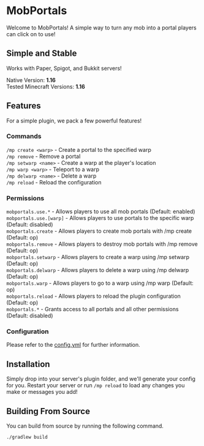 # MobPortals

Welcome to MobPortals! A simple way to turn any mob into a portal players can click on to use!

## Simple and Stable
Works with Paper, Spigot, and Bukkit servers!

Native Version: **1.16**  
Tested Minecraft Versions: **1.16**

## Features
For a simple plugin, we pack a few powerful features!

### Commands
`/mp create <warp>` - Create a portal to the specified warp  
`/mp remove` - Remove a portal  
`/mp setwarp <name>` - Create a warp at the player's location  
`/mp warp <warp>` - Teleport to a warp  
`/mp delwarp <name>` - Delete a warp  
`/mp reload` - Reload the configuration

### Permissions
`mobportals.use.*` - Allows players to use all mob portals (Default: enabled)  
`mobportals.use.[warp]` - Allows players to use portals to the specific warp (Default: disabled)  
`mobportals.create` - Allows players to create mob portals with /mp create (Default: op)  
`mobportals.remove` - Allows players to destroy mob portals with /mp remove (Default: op)  
`mobportals.setwarp` - Allows players to create a warp using /mp setwarp (Default: op)  
`mobportals.delwarp` - Allows players to delete a warp using /mp delwarp (Default: op)  
`mobportals.warp` - Allows players to go to a warp using /mp warp (Default: op)  
`mobportals.reload` - Allows players to reload the plugin configuration (Default: op)  
`mobportals.*` - Grants access to all portals and all other permissions (Default: disabled)

### Configuration
Please refer to the [config.yml](https://github.com/leviem1/MobPortals/blob/master/src/main/resources/config.yml) for further information.

## Installation
Simply drop into your server's plugin folder, and we'll generate your config for you. Restart your server or run `/mp reload` to load any changes you make or messages you add!

## Building From Source
You can build from source by running the following command.

```bash
./gradlew build
```

